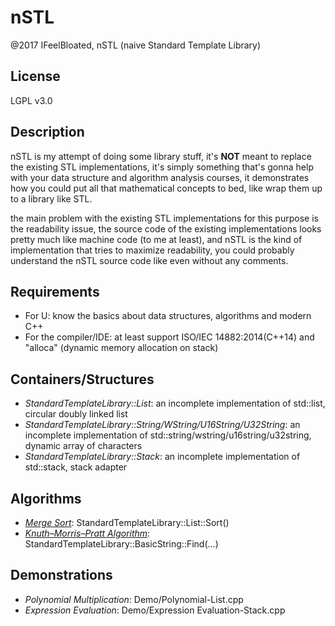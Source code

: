 # nSTL
@2017 IFeelBloated, nSTL (naive Standard Template Library)

## License
LGPL v3.0

## Description
nSTL is my attempt of doing some library stuff, it's **NOT** meant to replace the existing STL implementations, it's simply something that's gonna help with your data structure and algorithm analysis courses, it demonstrates how you could put all that mathematical concepts to bed, like wrap them up to a library like STL.

the main problem with the existing STL implementations for this purpose is the readability issue, the source code of the existing implementations looks pretty much like machine code (to me at least), and nSTL is the kind of implementation that tries to maximize readability, you could probably understand the nSTL source code like even without any comments.

## Requirements
- For U: know the basics about data structures, algorithms and modern C++
- For the compiler/IDE: at least support ISO/IEC 14882:2014(C++14) and "alloca" (dynamic memory allocation on stack)

## Containers/Structures
- *StandardTemplateLibrary::List*: an incomplete implementation of std::list, circular doubly linked list
- *StandardTemplateLibrary::String/WString/U16String/U32String*: an incomplete implementation of std::string/wstring/u16string/u32string, dynamic array of characters
- *StandardTemplateLibrary::Stack*: an incomplete implementation of std::stack, stack adapter

## Algorithms
- *[Merge Sort](https://en.wikipedia.org/wiki/Merge_sort)*: StandardTemplateLibrary::List::Sort()
- *[Knuth–Morris–Pratt Algorithm](https://en.wikipedia.org/wiki/Knuth–Morris–Pratt_algorithm)*: StandardTemplateLibrary::BasicString::Find(...)

## Demonstrations
- *Polynomial Multiplication*: Demo/Polynomial-List.cpp
- *Expression Evaluation*: Demo/Expression Evaluation-Stack.cpp